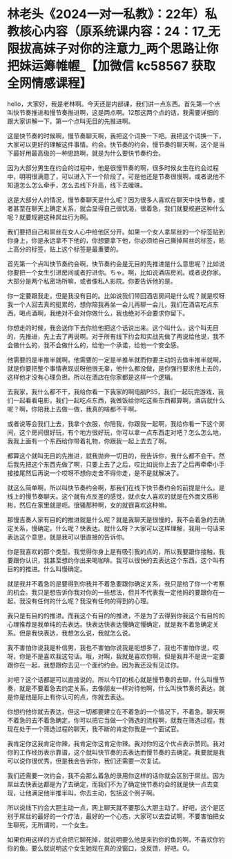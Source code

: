 # 林老头《2024一对一私教》：22年）私教核心内容（原系统课内容：24：17_无限拔高妹子对你的注意力_两个思路让你把妹运筹帷幄_【加微信 kc58567 获取全网情感课程】

hello，大家好，我是老林啊。今天还是内部课，我们讲一点东西。首先第一个点叫快节奏推进和慢节奏推进啊，这是两点啊。12那这两个点的话，我需要详细的跟大家讲解一下。第一个点叫无目的先推进啊。

这是快节奏的时候啊，慢节奏聊天啊，我把这个词换一下吧。我把这个词换一下，大家可以更好的理解这件事情。约会。快节奏的约会，慢节奏的聊天啊，这个是当下最好用最高级的一种思路啊，就是为什么要快节奏约会。

因为大部分男生在约会的过程中，他是很慢节奏的啊，很多时候女生在约会过程中，明明很满意了，可以进入下一个阶段了。可是他还是节奏很慢啊，或者说他不知道怎么怎么牵手，怎么去线下升高，线下去暧昧。

这是大部分人的情况，慢节奏聊天是什么呢？因为很多人喜欢在聊天中快节奏，或者甚至在聊天上确定关系，就会显得自己很饥渴，很着急，我们就要规避这种什么呢？就要规避这种屌丝行为啊。

我们要把自己和屌丝在女人心中给他区分开。如果一个女人拿屌丝的一个标签贴到你身上，你是永远拿不下他的，你想要拿下他，你必须给自己撕掉屌丝的标签，贴上高分的标签，贴上这个标签是最重要的。

首先第一个点叫快节奏约会啊，快节奏约会是无目的先推进是什么意思呢？比如说你要把一个女生引进房间或者拧进你。ちゃ。啊，比如说酒店房间。或者说你家。大部分是两个私密场所嘛，或者像私人影院。你要告诉他的是。

你一定要跟我走，但是我没有目的。比如说我们带回酒店房间是什么呢？就是哎呀我一个人回去真的挺累的，想你陪我再坐一会儿再聊一会儿，我们在酒店吃点东西，喝点酒啊，我绝对不会对你做什么，我也绝对不会要求你留下。

你想走的时候，我会送你下去你给他把这个话说出来。这个叫什么，这个叫无目的，先推进，先上去了再说啊。对于所有线下约会和实战先做了再说给他说，我不会做什么的，我不会做什么的，给他一个承诺，给他一个安全感。

他需要的是半推半就啊，他需要的一定是半推半就而你要主动的去做半推半就啊，就是你要把整个事情表现说呀他很无辜，他什么都没做，是你强行要求他上去的，这样他才没有心理负担。所以在酒店在你家都是这样一个逻辑。

去我家，我什么都不干，我给你看一下我家的啊电脑PS5，我们一起玩完游戏，我们一起看看电影，我们一起吃点东西，我做饭给你吃这些东西都算啊，酒店就什么呢？啊，你陪我上去做一做，我真的啥都不干啊。

或者说等会我们上去，我拿个衣服，你陪我，你跟我一起啊，我给你看一下这个房间，这个房间很好玩，有个地方很好玩，你可以拿一点东西走对吧？怎么怎么地，我我上面有一个东西给你带着礼物，你跟我一起上去去了啊。

都算这个就叫无目的先推进，就我抛弃一切目的，我告诉你，我什么都不会干。然后我先把这个东西先做了啊，只要上去了之后，哎比如说你上去了之后再牵牵小手接接尾然后再说一个哎呀不想你走舍不得你走，是不是就解决了。

就这么简单啊，所以叫快节奏约会啊，那我们在线下快节奏约会的前提是什么。是线上的慢节奏聊天。这个就有点反差的感觉，就点女人喜欢的就是在外面文质彬彬，然后在家里就是呃。很骚那种啊，女的就很喜欢这种嘛。

那慢吉奏人家有目的的推进就是什么呢？就是我聊天是很慢的，我不会着急的去确定关系，慢确定。什么呢？快表达。就什么呀？大家可以这样理解，我用一句话来表达这个意思，就是我可以很直接的告诉你。

你是我喜欢的那个类型。我觉得你身上是有吸引我的点的，所以我要跟你接触，我要跟你认识，我甚至想约你出来喝咖啡。我可以很快的去表达这个东西。这个叫有目的的推进。什么叫慢确定。

就是我并不着急的是要得到你我并不着急要跟你确定关系，我只是给了你一个考察的机会。我只是想告诉你我对你的一些想法，但并不代表我一定他妈的要跟你在一起，我没有任何的什么呢？我没有任何的得到的心理。

我只是有目的的推进。而我这个有目的的推进，不是为了去得到你我这个有目的的心理推荐是我单纯的去表达。快表达快表达慢确定慢确定，就是我不着急确定关系。但是我快表达，我想怎么说，我就怎么说。

我不害怕你说我是朴信男，我也不害怕你说我是呃想多了，我也不害怕你说，哎呀，你是不是喜欢我这句话。哦，对啊，我就是喜欢你啊，但是我并不是说一定要跟你在一起，我想跟你去见一个面约约会。因为我还没有见过你。

对吧？这个话都是可以直接说的。所以今钉的核心就是慢节奏的去聊，什么叫慢节奏，就是不要着急去约定关系，去像朋友一样对待他啊，什么叫快节奏的表达，就是你是他是际上有你认可的点，你就去表达。

你想约他你就去表达，但这一切都要建立在不着急的一个情况下，不着急。聊天啊不着急的去不着急确定。你可以把它当做一个筛选的流程啊，就我在筛选过程。我现在处于一个筛选过程的聊天，我不断的肯定你我是一个面试官。

我肯定你这我肯定你辣，我肯定你这肯定你辣。我对你的这个优点表示赞同。我对你的工作经历表示靠谱，这个就叫快节奏的去表达而慢节奏的去确定。我要就是我可以说你很优秀，但是我会告诉你，我们还需要一次复试。

我们还需要一次约会，我不会那么着急的录用你这样的话你就会区别于屌丝。因为屌丝去快表达都是为了去确定，而我们不为了确定快节奏约会的就是快一点去变现，让他满足他半推半叫，你去主动，包括这个例子啊。

所以说线下约会大胆主动一点，网上聊天就不要那么大胆主动了。好吧，这个是区别于屌丝的最好的一个疗法，最好的一个心态，大家可以去尝试啊，不要害怕把女生聊死，无所谓的，一个女生。

如果你用这样的方式会把它聊死掉，就说明要么他是来钓你的鱼的啊，不喜欢你钓你的鱼。要么就说明这个女生她现在真的没窗口，没反馈，好吧。O。

